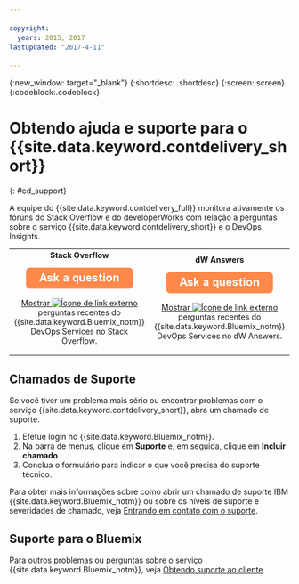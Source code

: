```yaml
---

copyright:
  years: 2015, 2017
lastupdated: "2017-4-11"

---
```


{:new_window: target="_blank"}
{:shortdesc: .shortdesc}
{:screen:.screen}
{:codeblock:.codeblock}


# Obtendo ajuda e suporte para o {{site.data.keyword.contdelivery_short}}    
{: #cd_support}  

A equipe do {{site.data.keyword.contdelivery_full}} monitora ativamente os fóruns do Stack Overflow e do developerWorks com relação a perguntas sobre o serviço {{site.data.keyword.contdelivery_short}} e o DevOps Insights.   

<table>
 <td align="center">
 <strong>Stack Overflow</strong>
  <p>
   <a class="xref" href="http://stackoverflow.com/questions/ask?tags=ibm-bluemix,http://stackoverflow.com/questions/tagged/devops-services" target="_blank" title="(Abre em uma nova guia ou janela)"><img class="image" src="images/ask-a-question.png" alt="Faça uma pergunta"/></a></p>
   <p>
    <a class="xref" href="http://stackoverflow.com/questions/tagged/devops-services" target="_blank" title="(Abre em uma nova guia ou janela)">Mostrar <img class="image" src="../../icons/launch-glyph.svg" alt="Ícone de link externo"/></a> perguntas recentes do {{site.data.keyword.Bluemix_notm}} DevOps Services no Stack Overflow.</p></td>
  <td align="center">
  <strong>dW Answers</strong>
   <p>
   <a class="xref" href="https://developer.ibm.com/answers/questions/ask/?topics=devops-services,bluemix" target="_blank" title="(Abre em uma nova guia ou janela)"><img class="image" src="images/ask-a-question.png" alt="Faça uma pergunta"/></a></p>
   <p>
    <a class="xref" href="https://developer.ibm.com/answers/topics/devops-services.html" target="_blank" title="(Abre em uma nova guia ou janela)">Mostrar <img class="image" src="../../icons/launch-glyph.svg" alt="Ícone de link externo"/></a> perguntas recentes do {{site.data.keyword.Bluemix_notm}} DevOps Services no dW Answers.</p></td>
  </table>  


## Chamados de Suporte

Se você tiver um problema mais sério ou encontrar problemas com o serviço {{site.data.keyword.contdelivery_short}}, abra um chamado de suporte.    

1. Efetue login no {{site.data.keyword.Bluemix_notm}}.
1. Na barra de menus, clique em **Suporte** e, em seguida, clique em **Incluir chamado**.
1. Conclua o formulário para indicar o que você precisa do suporte técnico.

Para obter mais informações sobre como abrir um chamado de suporte IBM {{site.data.keyword.Bluemix_notm}} ou sobre os níveis de suporte e severidades de chamado, veja [Entrando em contato com o suporte](https://console.bluemix.net/docs/support/index.html#contacting-support).


## Suporte para o Bluemix
Para outros problemas ou perguntas sobre o serviço {{site.data.keyword.Bluemix_notm}}, veja [Obtendo suporte ao cliente](https://www.{DomainName}/docs/support/index.html#getting-customer-support).
